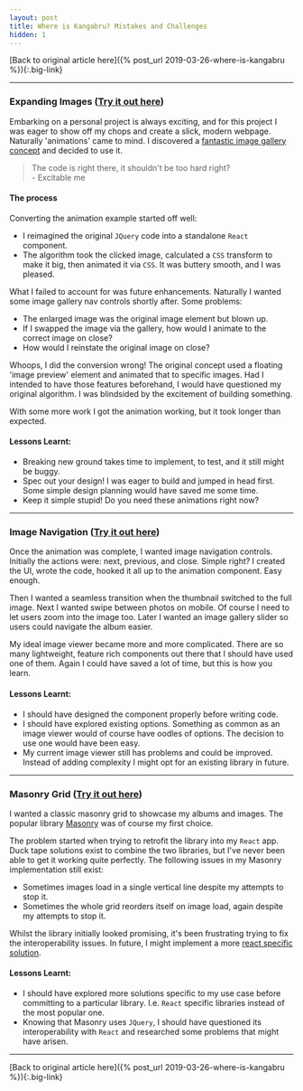 ```yaml
---
layout: post
title: Where is Kangabru? Mistakes and Challenges
hidden: 1
---
```


[Back to original article here]({% post_url 2019-03-26-where-is-kangabru %}){:.big-link}

---

### Expanding Images ([Try it out here](https://whereiskangabru.com/#/album/2019_costa_rica_central_coast))
Embarking on a personal project is always exciting, and for this project I was eager to show off my chops and create a slick, modern webpage. Naturally 'animations' came to mind. I discovered a [fantastic image gallery concept](https://tympanus.net/Development/ImageGridEffects/index3.html) and decided to use it.

<blockquote>
The code is right there, it shouldn't be too hard right?<br>
- Excitable me
</blockquote>

#### The process
Converting the animation example started off well:
- I reimagined the original `JQuery` code into a standalone `React` component.
- The algorithm took the clicked image, calculated a `CSS` transform to make it big, then animated it via `CSS`. It was buttery smooth, and I was pleased.

What I failed to account for was future enhancements. Naturally I wanted some image gallery nav controls shortly after. Some problems:
- The enlarged image was the original image element but blown up.
- If I swapped the image via the gallery, how would I animate to the correct image on close?
- How would I reinstate the original image on close?

Whoops, I did the conversion wrong! The original concept used a floating 'image preview' element and animated that to specific images. Had I intended to have those features beforehand, I would have questioned my original algorithm. I was blindsided by the excitement of building something.

With some more work I got the animation working, but it took longer than expected.

#### Lessons Learnt:
- Breaking new ground takes time to implement, to test, and it still might be buggy.
- Spec out your design! I was eager to build and jumped in head first. Some simple design planning would have saved me some time.
- Keep it simple stupid! Do you need these animations right now?

---

### Image Navigation ([Try it out here](https://whereiskangabru.com/#/album/2017_colombia_north_colombia/012.jpg))

Once the animation was complete, I wanted image navigation controls. Initially the actions were: next, previous, and close. Simple right? I created the UI, wrote the code, hooked it all up to the animation component. Easy enough.

Then I wanted a seamless transition when the thumbnail switched to the full image. Next I wanted swipe between photos on mobile. Of course I need to let users zoom into the image too. Later I wanted an image gallery slider so users could navigate the album easier.

My ideal image viewer became more and more complicated. There are so many lightweight, feature rich components out there that I should have used one of them. Again I could have saved a lot of time, but this is how you learn.

#### Lessons Learnt:
- I should have designed the component properly before writing code.
- I should have explored existing options. Something as common as an image viewer would of course have oodles of options. The decision to use one would have been easy.
- My current image viewer still has problems and could be improved. Instead of adding complexity I might opt for an existing library in future.

---

### Masonry Grid ([Try it out here](https://whereiskangabru.com/#/albums))

I wanted a classic masonry grid to showcase my albums and images. The popular library [Masonry](https://masonry.desandro.com/) was of course my first choice.

The problem started when trying to retrofit the library into my `React` app. Duck tape solutions exist to combine the two libraries, but I've never been able to get it working quite perfectly. The following issues in my Masonry implementation still exist:
- Sometimes images load in a single vertical line despite my attempts to stop it.
- Sometimes the whole grid reorders itself on image load, again despite my attempts to stop it.

Whilst the library initially looked promising, it's been frustrating trying to fix the interoperability issues. In future, I might implement a more [react specific solution](https://codesandbox.io/embed/26mjowzpr).

#### Lessons Learnt:
- I should have explored more solutions specific to my use case before committing to a particular library. I.e. `React` specific libraries instead of the most popular one.
- Knowing that Masonry uses `JQuery`, I should have questioned its interoperability with `React` and researched some problems that might have arisen.

---

[Back to original article here]({% post_url 2019-03-26-where-is-kangabru %}){:.big-link}